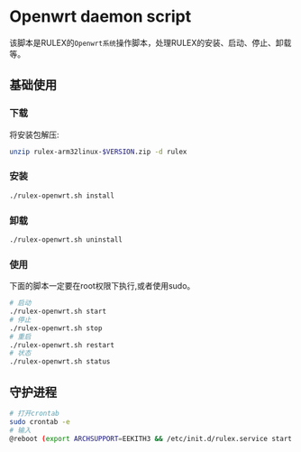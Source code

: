 # Openwrt daemon script
该脚本是RULEX的`Openwrt系统`操作脚本，处理RULEX的安装、启动、停止、卸载等。
## 基础使用
### 下载
将安装包解压:
```sh
unzip rulex-arm32linux-$VERSION.zip -d rulex
```
### 安装
```sh
./rulex-openwrt.sh install
```

### 卸载
```sh
./rulex-openwrt.sh uninstall
```

### 使用
下面的脚本一定要在root权限下执行,或者使用sudo。
```bash
# 启动
./rulex-openwrt.sh start
# 停止
./rulex-openwrt.sh stop
# 重启
./rulex-openwrt.sh restart
# 状态
./rulex-openwrt.sh status
```

## 守护进程
```sh
# 打开crontab
sudo crontab -e
# 输入
@reboot (export ARCHSUPPORT=EEKITH3 && /etc/init.d/rulex.service start > /var/log/rulex.log 2>&1)
```
